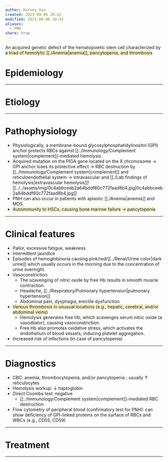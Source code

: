 ```yaml
---
author: Harvey Guo
created: 2023-09-06 20:42
modified: 2023-09-06 20:42
aliases:
  - PNH
share: true
---
```

An acquired genetic defect of the hematopoietic stem cell characterized by <span style="background:rgba(240, 200, 0, 0.2)">a triad of hemolytic [[./Anemia|anemia]], pancytopenia, and thrombosis</span>
# Epidemiology


---
# Etiology


---
# Pathophysiology
- Physiologically, a membrane-bound glycosylphosphatidylinositol (GPI) anchor protects RBCs against [[../Immunology/Complement system|complement]]-mediated hemolysis.
- Acquired mutation on the PIGA gene located on the X chromosome → GPI anchor loses its protective effect → RBC destruction by [[../Immunology/Complement system|complement]] and reticuloendothelial system → intravascular and [[./Lab findings of hemolysis|extravascular hemolysis]]![[../../assets/img/0c4abbceeb2a64bddf60c772faad8b4.jpg|0c4abbceeb2a64bddf60c772faad8b4.jpg]]
- PNH can also occur in patients with aplastic [[./Anemia|anemia]] and MDS.
- <span style="background:rgba(240, 200, 0, 0.2)">Autoimmunity to HSCs, causing bone marrow failure → pancytopenia</span>

---
# Clinical features
- Pallor, excessive fatigue, weakness
- Intermittent jaundice
- Episodes of hemoglobinuria causing pink/red/[[../Renal/Urine color|dark urine]] which usually occurs in the morning due to the concentration of urine overnight.
- Vasoconstriction
	- The scavenging of nitric oxide by free Hb results in smooth muscle contraction.
	- Headache, [[../Respiratory/Pulmonary hypertension|pulmonary hypertension]]
	- Abdominal pain, dysphagia, erectile dysfunction
- <span style="background:rgba(240, 200, 0, 0.2)">Venous thrombosis in unusual locations (e.g., hepatic, cerebral, and/or abdominal veins)</span>
	- Hemolysis generates free Hb, which scavenges serum nitric oxide (a vasodilator), causing vasoconstriction.
	- Free Hb also promotes oxidative stress, which activates the endothelium of blood vessels, inducing platelet aggregation.
- Increased risk of infections (in case of pancytopenia)

---
# Diagnostics
- CBC: anemia, thrombocytopenia, and/or pancytopenia ; usually ↑ reticulocytes
- Hemolysis workup: ↓ haptoglobin
- Direct Coombs test: negative  
	- [[../Immunology/Complement system|complement]]-mediated RBC destruction
- Flow cytometry of peripheral blood (confirmatory test for PNH): can show deficiency of GPI-linked proteins on the surface of RBCs and WBCs (e.g., CD55, CD59) 

---
# Treatment


---
